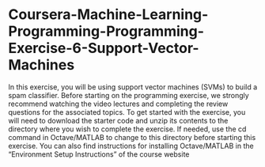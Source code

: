 # Coursera-Machine-Learning-Programming-Programming-Exercise-6-Support-Vector-Machines
In this exercise, you will be using support vector machines (SVMs) to build a spam classifier. Before starting on the programming exercise, we strongly recommend watching the video lectures and completing the review questions for the associated topics. To get started with the exercise, you will need to download the starter code and unzip its contents to the directory where you wish to complete the exercise. If needed, use the cd command in Octave/MATLAB to change to this directory before starting this exercise. You can also find instructions for installing Octave/MATLAB in the “Environment Setup Instructions” of the course website

